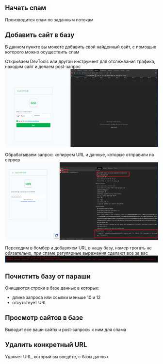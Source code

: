 
## **Начать спам**

Производится спам по заданным потокам

## **Добавить сайт в базу**

В данном пункте вы можете добавить свой найденный сайт, с помощью которого можно осуществить спам

Открываем DevTools или другой инструмент для отслежвания трафика, находим сайт и делаем post-запрос
<img src="/image/1.PNG" height=256 width=1024>

Обрабатываем запрос: копируем URL и данные, которые отправили на сервер
<img src="/image/2.PNG" height=256 width=1024>

Переходим в бомбер и добавляем URL в нашу базу, номер трогать не обязательно, при спаме регулярные выражения сделают все за вас
<img src="/image/3.PNG">

## **Почистить базу от параши**

Очищаются строки в базе данных в которых:
+ длина запроса или ссылки меньше 10 и 12
+ отсутствует URL

## **Просмотр сайтов в базе**

Выводит все ваши сайты и post-запросы к ним для спама

## **Удалить конкретный URL**

Удаляет URL, который вы введёте, с базы данных
